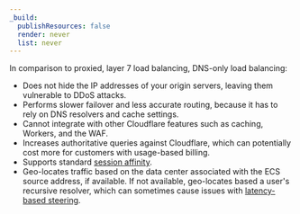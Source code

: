 ```yaml
---
_build:
  publishResources: false
  render: never
  list: never
---
```


In comparison to proxied, layer 7 load balancing, DNS-only load balancing:

- Does not hide the IP addresses of your origin servers, leaving them vulnerable to DDoS attacks.
- Performs slower failover and less accurate routing, because it has to rely on DNS resolvers and cache settings.
- Cannot integrate with other Cloudflare features such as caching, Workers, and the WAF.
- Increases authoritative queries against Cloudflare, which can potentially cost more for customers with usage-based billing.
- Supports standard [session affinity](/load-balancing/understand-basics/session-affinity/).
- Geo-locates traffic based on the data center associated with the ECS source address, if available. If not available, geo-locates based a user's recursive resolver, which can sometimes cause issues with [latency-based steering](/load-balancing/understand-basics/traffic-steering/steering-policies/dynamic-steering/).